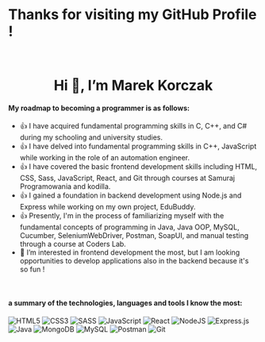 # Thanks for visiting my GitHub Profile !

&nbsp;

<h1 align="center">Hi 👋, I’m Marek Korczak</h1>

#### My roadmap to becoming a programmer is as follows:

- :thumbsup: I have acquired fundamental programming skills in C, C++, and C# during my schooling and university studies.
- :thumbsup: I have delved into fundamental programming skills in C++, JavaScript while working in the role of an automation engineer.
- :thumbsup: I have covered the basic frontend development skills including HTML, CSS, Sass, JavaScript, React, and Git through courses at Samuraj Programowania and kodilla.
- :thumbsup: I gained a foundation in backend development using Node.js and Express while working on my own project, EduBuddy.
- :thumbsup: Presently, I'm in the process of familiarizing myself with the fundamental concepts of programming in Java, Java OOP, MySQL, Cucumber, SeleniumWebDriver, Postman, SoapUI, and manual testing through a course at Coders Lab.
- 👀 I’m interested in frontend development the most, but I am looking opportunities to develop applications also in the backend because it's so fun !

&nbsp;

#### a summary of the technologies, languages ​​and tools I know the most:

![HTML5](https://img.shields.io/badge/html5-%23E34F26.svg?style=for-the-badge&logo=html5&logoColor=white)
![CSS3](https://img.shields.io/badge/css3-%231572B6.svg?style=for-the-badge&logo=css3&logoColor=white)
![SASS](https://img.shields.io/badge/SASS-hotpink.svg?style=for-the-badge&logo=SASS&logoColor=white)
![JavaScript](https://img.shields.io/badge/javascript-%23323330.svg?style=for-the-badge&logo=javascript&logoColor=%23F7DF1E)
![React](https://img.shields.io/badge/react-%2320232a.svg?style=for-the-badge&logo=react&logoColor=%2361DAFB)
![NodeJS](https://img.shields.io/badge/node.js-6DA55F?style=for-the-badge&logo=node.js&logoColor=white)
![Express.js](https://img.shields.io/badge/express.js-%23404d59.svg?style=for-the-badge&logo=express&logoColor=%2361DAFB)
![Java](https://img.shields.io/badge/java-%23ED8B00.svg?style=for-the-badge&logo=openjdk&logoColor=white)
![MongoDB](https://img.shields.io/badge/MongoDB-%234ea94b.svg?style=for-the-badge&logo=mongodb&logoColor=white)
![MySQL](https://img.shields.io/badge/mysql-%2300f.svg?style=for-the-badge&logo=mysql&logoColor=white)
![Postman](https://img.shields.io/badge/Postman-FF6C37?style=for-the-badge&logo=postman&logoColor=white)
![Git](https://img.shields.io/badge/git-%23F05033.svg?style=for-the-badge&logo=git&logoColor=white)

<!---
marekk1233211/marekk1233211 is a ✨ special ✨ repository because its `README.md` (this file) appears on your GitHub profile.
You can click the Preview link to take a look at your changes.
--->
